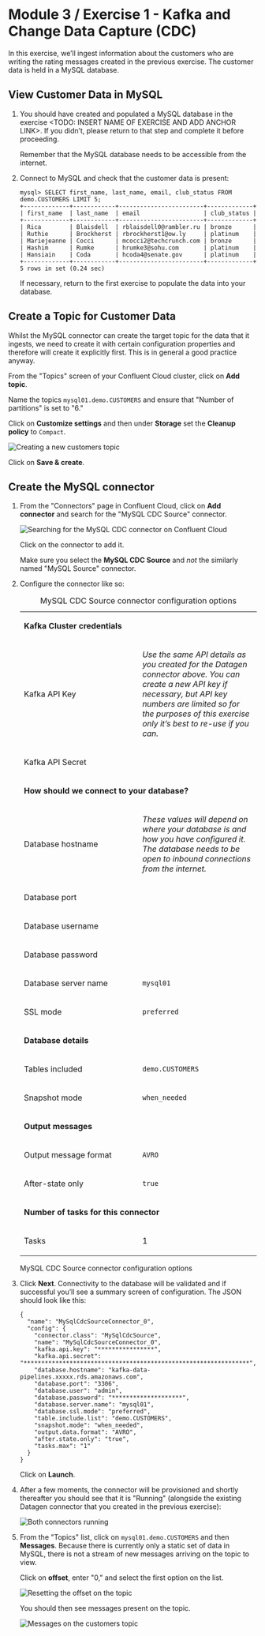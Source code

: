 # Module 3 / Exercise 1 - Kafka and Change Data Capture (CDC)

In this exercise, we’ll ingest information about the customers who are writing the rating messages created in the previous exercise. The customer data is held in a MySQL database.

## View Customer Data in MySQL

1.  You should have created and populated a MySQL database in the exercise &lt;TODO: INSERT NAME OF EXERCISE AND ADD ANCHOR LINK&gt;. If you didn’t, please return to that step and complete it before proceeding.

    Remember that the MySQL database needs to be accessible from the internet.

2.  Connect to MySQL and check that the customer data is present:

        mysql> SELECT first_name, last_name, email, club_status FROM demo.CUSTOMERS LIMIT 5;
        +-------------+------------+------------------------+-------------+
        | first_name  | last_name  | email                  | club_status |
        +-------------+------------+------------------------+-------------+
        | Rica        | Blaisdell  | rblaisdell0@rambler.ru | bronze      |
        | Ruthie      | Brockherst | rbrockherst1@ow.ly     | platinum    |
        | Mariejeanne | Cocci      | mcocci2@techcrunch.com | bronze      |
        | Hashim      | Rumke      | hrumke3@sohu.com       | platinum    |
        | Hansiain    | Coda       | hcoda4@senate.gov      | platinum    |
        +-------------+------------+------------------------+-------------+
        5 rows in set (0.24 sec)

    If necessary, return to the first exercise to populate the data into your database.

## Create a Topic for Customer Data

Whilst the MySQL connector can create the target topic for the data that it ingests, we need to create it with certain configuration properties and therefore will create it explicitly first. This is in general a good practice anyway.

From the "Topics" screen of your Confluent Cloud cluster, click on **Add topic**.

Name the topics `mysql01.demo.CUSTOMERS` and ensure that "Number of partitions" is set to "6."

Click on **Customize settings** and then under **Storage** set the **Cleanup policy** to `Compact`.

![Creating a new customers topic](images/dp03-01-01.png)

Click on **Save & create**.

## Create the MySQL connector

1.  From the "Connectors" page in Confluent Cloud, click on **Add connector** and search for the "MySQL CDC Source" connector.

    ![Searching for the MySQL CDC connector on Confluent Cloud](images/dp03-01-06.png)

    Click on the connector to add it.

    Make sure you select the **MySQL CDC Source** and *not* the similarly named "MySQL Source" connector.

2.  Configure the connector like so:

    <table><caption>MySQL CDC Source connector configuration options</caption><colgroup><col style="width: 50%" /><col style="width: 50%" /></colgroup><tbody><tr class="odd"><td style="text-align: left;" colspan="2"><p><strong>Kafka Cluster credentials</strong></p></td></tr><tr class="even"><td style="text-align: left;"><p>Kafka API Key</p></td><td style="text-align: left;"><p><em>Use the same API details as you created for the Datagen connector above. You can create a new API key if necessary, but API key numbers are limited so for the purposes of this exercise only it’s best to re-use if you can.</em></p></td></tr><tr class="odd"><td style="text-align: left;"><p>Kafka API Secret</p></td><td></td></tr><tr class="even"><td style="text-align: left;" colspan="2"><p><strong>How should we connect to your database?</strong></p></td></tr><tr class="odd"><td style="text-align: left;"><p>Database hostname</p></td><td style="text-align: left;"><p><em>These values will depend on where your database is and how you have configured it. The database needs to be open to inbound connections from the internet.</em></p></td></tr><tr class="even"><td style="text-align: left;"><p>Database port</p></td><td></td></tr><tr class="odd"><td style="text-align: left;"><p>Database username</p></td><td></td></tr><tr class="even"><td style="text-align: left;"><p>Database password</p></td><td></td></tr><tr class="odd"><td style="text-align: left;"><p>Database server name</p></td><td style="text-align: left;"><p><code>mysql01</code></p></td></tr><tr class="even"><td style="text-align: left;"><p>SSL mode</p></td><td style="text-align: left;"><p><code>preferred</code></p></td></tr><tr class="odd"><td style="text-align: left;" colspan="2"><p><strong>Database details</strong></p></td></tr><tr class="even"><td style="text-align: left;"><p>Tables included</p></td><td style="text-align: left;"><p><code>demo.CUSTOMERS</code></p></td></tr><tr class="odd"><td style="text-align: left;"><p>Snapshot mode</p></td><td style="text-align: left;"><p><code>when_needed</code></p></td></tr><tr class="even"><td style="text-align: left;" colspan="2"><p><strong>Output messages</strong></p></td></tr><tr class="odd"><td style="text-align: left;"><p>Output message format</p></td><td style="text-align: left;"><p><code>AVRO</code></p></td></tr><tr class="even"><td style="text-align: left;"><p>After-state only</p></td><td style="text-align: left;"><p><code>true</code></p></td></tr><tr class="odd"><td style="text-align: left;" colspan="2"><p><strong>Number of tasks for this connector</strong></p></td></tr><tr class="even"><td style="text-align: left;"><p>Tasks</p></td><td style="text-align: left;"><p>1</p></td></tr></tbody></table>

    MySQL CDC Source connector configuration options

3.  Click **Next**. Connectivity to the database will be validated and if successful you’ll see a summary screen of configuration. The JSON should look like this:

        {
          "name": "MySqlCdcSourceConnector_0",
          "config": {
            "connector.class": "MySqlCdcSource",
            "name": "MySqlCdcSourceConnector_0",
            "kafka.api.key": "****************",
            "kafka.api.secret": "****************************************************************",
            "database.hostname": "kafka-data-pipelines.xxxxx.rds.amazonaws.com",
            "database.port": "3306",
            "database.user": "admin",
            "database.password": "********************",
            "database.server.name": "mysql01",
            "database.ssl.mode": "preferred",
            "table.include.list": "demo.CUSTOMERS",
            "snapshot.mode": "when_needed",
            "output.data.format": "AVRO",
            "after.state.only": "true",
            "tasks.max": "1"
          }
        }

    Click on **Launch**.

4.  After a few moments, the connector will be provisioned and shortly thereafter you should see that it is "Running" (alongside the existing Datagen connector that you created in the previous exercise):

    ![Both connectors running](images/dp03-01-02.png)

5.  From the "Topics" list, click on `mysql01.demo.CUSTOMERS` and then **Messages**. Because there is currently only a static set of data in MySQL, there is not a stream of new messages arriving on the topic to view.

    Click on **offset**, enter "0," and select the first option on the list. 
    
    ![Resetting the offset on the topic](images/dp03-01-03.png)

    You should then see messages present on the topic.

    ![Messages on the customers topic](images/dp03-01-04.png)

